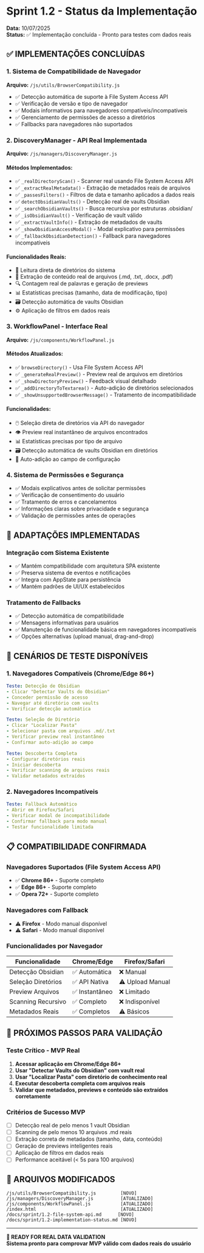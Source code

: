 # Sprint 1.2 - Status da Implementação

**Data:** 10/07/2025  
**Status:** ✅ Implementação concluída - Pronto para testes com dados reais  

## ✅ **IMPLEMENTAÇÕES CONCLUÍDAS**

### **1. Sistema de Compatibilidade de Navegador**
**Arquivo:** `/js/utils/BrowserCompatibility.js`
- ✅ Detecção automática de suporte à File System Access API
- ✅ Verificação de versão e tipo de navegador  
- ✅ Modais informativos para navegadores compatíveis/incompatíveis
- ✅ Gerenciamento de permissões de acesso a diretórios
- ✅ Fallbacks para navegadores não suportados

### **2. DiscoveryManager - API Real Implementada**
**Arquivo:** `/js/managers/DiscoveryManager.js`

#### **Métodos Implementados:**
- ✅ `_realDirectoryScan()` - Scanner real usando File System Access API
- ✅ `_extractRealMetadata()` - Extração de metadados reais de arquivos
- ✅ `_passesFilters()` - Filtros de data e tamanho aplicados a dados reais
- ✅ `detectObsidianVaults()` - Detecção real de vaults Obsidian
- ✅ `_searchObsidianVaults()` - Busca recursiva por estruturas .obsidian/
- ✅ `_isObsidianVault()` - Verificação de vault válido
- ✅ `_extractVaultInfo()` - Extração de metadados de vaults
- ✅ `_showObsidianAccessModal()` - Modal explicativo para permissões
- ✅ `_fallbackObsidianDetection()` - Fallback para navegadores incompatíveis

#### **Funcionalidades Reais:**
- 📁 Leitura direta de diretórios do sistema
- 📄 Extração de conteúdo real de arquivos (.md, .txt, .docx, .pdf)
- 🔍 Contagem real de palavras e geração de previews
- 📊 Estatísticas precisas (tamanho, data de modificação, tipo)
- 🗃️ Detecção automática de vaults Obsidian
- ⚙️ Aplicação de filtros em dados reais

### **3. WorkflowPanel - Interface Real**
**Arquivo:** `/js/components/WorkflowPanel.js`

#### **Métodos Atualizados:**
- ✅ `browseDirectory()` - Usa File System Access API
- ✅ `_generateRealPreview()` - Preview real de arquivos em diretórios
- ✅ `_showDirectoryPreview()` - Feedback visual detalhado
- ✅ `_addDirectoryToTextarea()` - Auto-adição de diretórios selecionados
- ✅ `_showUnsupportedBrowserMessage()` - Tratamento de incompatibilidade

#### **Funcionalidades:**
- 🖱️ Seleção direta de diretórios via API do navegador
- 👁️ Preview real instantâneo de arquivos encontrados
- 📊 Estatísticas precisas por tipo de arquivo
- 🗃️ Detecção automática de vaults Obsidian em diretórios
- 🔄 Auto-adição ao campo de configuração

### **4. Sistema de Permissões e Segurança**
- ✅ Modais explicativos antes de solicitar permissões
- ✅ Verificação de consentimento do usuário
- ✅ Tratamento de erros e cancelamentos
- ✅ Informações claras sobre privacidade e segurança
- ✅ Validação de permissões antes de operações

## 🔄 **ADAPTAÇÕES IMPLEMENTADAS**

### **Integração com Sistema Existente**
- ✅ Mantém compatibilidade com arquitetura SPA existente
- ✅ Preserva sistema de eventos e notificações
- ✅ Integra com AppState para persistência
- ✅ Mantém padrões de UI/UX estabelecidos

### **Tratamento de Fallbacks**
- ✅ Detecção automática de compatibilidade
- ✅ Mensagens informativas para usuários
- ✅ Manutenção de funcionalidade básica em navegadores incompatíveis
- ✅ Opções alternativas (upload manual, drag-and-drop)

## 🧪 **CENÁRIOS DE TESTE DISPONÍVEIS**

### **1. Navegadores Compatíveis (Chrome/Edge 86+)**
```yaml
Teste: Detecção de Obsidian
- Clicar "Detectar Vaults do Obsidian"
- Conceder permissão de acesso
- Navegar até diretório com vaults
- Verificar detecção automática

Teste: Seleção de Diretório
- Clicar "Localizar Pasta"
- Selecionar pasta com arquivos .md/.txt
- Verificar preview real instantâneo
- Confirmar auto-adição ao campo

Teste: Descoberta Completa
- Configurar diretórios reais
- Iniciar descoberta
- Verificar scanning de arquivos reais
- Validar metadados extraídos
```

### **2. Navegadores Incompatíveis**
```yaml
Teste: Fallback Automático
- Abrir em Firefox/Safari
- Verificar modal de incompatibilidade
- Confirmar fallback para modo manual
- Testar funcionalidade limitada
```

## 📋 **COMPATIBILIDADE CONFIRMADA**

### **Navegadores Suportados (File System Access API)**
- ✅ **Chrome 86+** - Suporte completo
- ✅ **Edge 86+** - Suporte completo  
- ✅ **Opera 72+** - Suporte completo

### **Navegadores com Fallback**
- ⚠️ **Firefox** - Modo manual disponível
- ⚠️ **Safari** - Modo manual disponível

### **Funcionalidades por Navegador**
| Funcionalidade | Chrome/Edge | Firefox/Safari |
|----------------|-------------|----------------|
| Detecção Obsidian | ✅ Automática | ❌ Manual |
| Seleção Diretórios | ✅ API Nativa | ⚠️ Upload Manual |
| Preview Arquivos | ✅ Instantâneo | ❌ Limitado |
| Scanning Recursivo | ✅ Completo | ❌ Indisponível |
| Metadados Reais | ✅ Completos | ⚠️ Básicos |

## 🚀 **PRÓXIMOS PASSOS PARA VALIDAÇÃO**

### **Teste Crítico - MVP Real**
1. **Acessar aplicação em Chrome/Edge 86+**
2. **Usar "Detectar Vaults do Obsidian" com vault real**
3. **Usar "Localizar Pasta" com diretório de conhecimento real**
4. **Executar descoberta completa com arquivos reais**
5. **Validar que metadados, previews e conteúdo são extraídos corretamente**

### **Critérios de Sucesso MVP**
- [ ] Detecção real de pelo menos 1 vault Obsidian
- [ ] Scanning de pelo menos 10 arquivos .md reais
- [ ] Extração correta de metadados (tamanho, data, conteúdo)
- [ ] Geração de previews inteligentes reais
- [ ] Aplicação de filtros em dados reais
- [ ] Performance aceitável (< 5s para 100 arquivos)

## 🔧 **ARQUIVOS MODIFICADOS**

```
/js/utils/BrowserCompatibility.js         [NOVO]
/js/managers/DiscoveryManager.js          [ATUALIZADO]
/js/components/WorkflowPanel.js           [ATUALIZADO]  
/index.html                               [ATUALIZADO]
/docs/sprint/1.2-file-system-api.md      [NOVO]
/docs/sprint/1.2-implementation-status.md [NOVO]
```

---

**🎯 READY FOR REAL DATA VALIDATION**  
**Sistema pronto para comprovar MVP válido com dados reais do usuário**